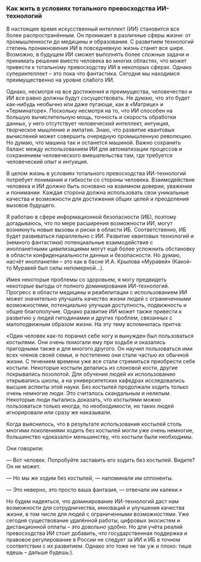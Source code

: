 ### Как жить в условиях тотального превосходства ИИ-технологий

В настоящее время искусственный интеллект (ИИ) становится все более распространённым. Он проникает в различные сферы жизни: от промышленности до медицины и образования. С развитием технологий степень проникновения ИИ в повседневную жизнь станет все шире. Возможно, в будущем ИИ сможет выполнять более сложные задачи и принимать решения вместо человека во многих областях, что может привести к тотальному превосходству ИИ в некоторых сферах. Однако суперинтеллект – это пока что фантастика. Сегодня мы находимся преимущественно на уровне слабого ИИ. 

Однако, несмотря на все достижения и преимущества, человечество и ИИ все равно должны будут сосуществовать. Не думаю, что это будет как-нибудь необычно или даже пугающе, как в «Матрице» и «Терминаторе». Поскольку несмотря на то, что ИИ способен на большую вычислительную мощь, точность и скорость обработки данных, у него отсутствует человеческий интеллект, интуиция, творческое мышление и эмпатия. Знаю, что развитие квантовых вычислений может совершить очередную промышленную революцию. Но думаю, что машина так и останется машиной. Важно сохранить баланс между использованием ИИ для автоматизации процессов и сохранением человеческого вмешательства там, где требуется человеческий опыт и интуиция.

В целом жизнь в условиях тотального превосходства ИИ-технологий потребует понимания и гибкости со стороны человека. Взаимодействие человека и ИИ должно быть основано на взаимном доверии, уважении и понимании. Каждая сторона должна использовать свои уникальные качества и возможности для достижения общих целей и преодоления вызовов будущего.

Я работаю в сфере информационной безопасности (ИБ), поэтому догадываюсь, что по мере расширения возможности ИИ, могут возникнуть новые вызовы и риски в области ИБ. Соответственно, ИБ будет развиваться параллельно с ИИ. Развитие квантовых технологий и (немного фантастики) потенциальные взаимодействия с инопланетными цивилизациями могут ещё более усложнить обстановку в области конфиденциальности данных и безопасности. Но думаю, насчёт инопланетян – это как в басне И.А. Крылова «Муравей» (Какой-то Муравей был силы непомерной...).

Имея некоторые проблемы со здоровьем, я могу предвидеть некоторые выгоды от полного доминирования ИИ-технологий. Прогресс в области медицины и реабилитации с использованием ИИ может значительно улучшить качество жизни людей с ограниченными возможностями, потенциально улучшая доступность, подвижность и общее благополучие. Однако развитие ИИ может также привести к развитию у людей гиподинамии и других проблем, связанных с малоподвижным образом жизни. На эту тему вспомнилась притча:

«Один человек как-то поранил себе ногу и вынужден был пользоваться костылями. Они очень помогали ему при ходьбе и оказались пригодными также и для многого другого. Он научил пользоваться ими всех членов своей семьи, и постепенно они стали частью их обычной жизни. С течением времени уже все стали стремиться приобрести себе костыли. Некоторые костыли делались из слоновой кости, другие покрывались позолотой. Для обучения людей их использованию открывались школы, а на университетских кафедрах исследовались высшие аспекты этой науки. Без костылей продолжали ходить только очень немногие люди. Это считалось скандальным и нелепым. Некоторые люди пытались доказать, что костылями можно пользоваться только иногда, по необходимости, но таких людей игнорировали или сразу же наказывали.

Когда выяснилось, что в результате использования костылей столь многими поколениями ходить без костылей могли уже очень немногие, большинство «доказало» меньшинству, что костыли были необходимы.

Они говорили:

— Вот человек. Попробуйте заставить его ходить без костылей. Видите? Он не может.

— Но мы же ходим без костылей, — напоминали им оппоненты.

— Это неверно, это просто ваша фантазия, — отвечали им калеки.»

Но будем надеяться, что доминирование ИИ-технологий даст нам возможности для сотрудничества, инноваций и улучшения качества жизни, в том числе для людей с ограниченными возможностями. Уже сегодня существование удалённой работы, цифровых экосистем и дистанционной оплаты – это довольно удобно. Но для учёта реалий превосходства ИИ стоит добавить, что государственная поддержка и правовое регулирование в России не следует за ИИ и ИБ в точном соответствии с их развитием. Однако это тоже не так уж и плохо: тише едешь – дальше будешь:).
